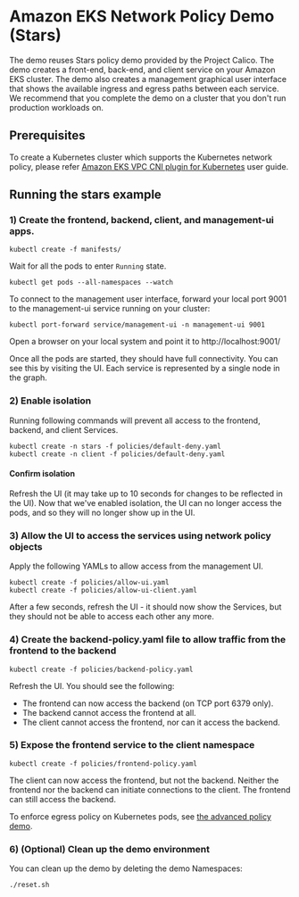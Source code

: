 # Amazon EKS Network Policy Demo (Stars)

The demo reuses Stars policy demo provided by the Project Calico. The demo creates a front-end, back-end, and client service on your Amazon EKS cluster. The demo also creates a management graphical user interface that shows the available ingress and egress paths between each service. We recommend that you complete the demo on a cluster that you don't run production workloads on.

## Prerequisites

To create a Kubernetes cluster which supports the Kubernetes network policy, please refer [Amazon EKS VPC CNI plugin for Kubernetes](https://docs.aws.amazon.com/eks/latest/userguide/managing-vpc-cni.html) user guide. 

## Running the stars example

### 1) Create the frontend, backend, client, and management-ui apps.

```shell
kubectl create -f manifests/
```

Wait for all the pods to enter `Running` state.

```shell
kubectl get pods --all-namespaces --watch
```

To connect to the management user interface, forward your local port 9001 to the management-ui service running on your cluster:

```shell
kubectl port-forward service/management-ui -n management-ui 9001
```

Open a browser on your local system and point it to http://localhost:9001/

Once all the pods are started, they should have full connectivity. You can see this by visiting the UI.  Each service is
represented by a single node in the graph.


### 2) Enable isolation

Running following commands will prevent all access to the frontend, backend, and client Services.

```shell
kubectl create -n stars -f policies/default-deny.yaml
kubectl create -n client -f policies/default-deny.yaml
```

#### Confirm isolation

Refresh the UI (it may take up to 10 seconds for changes to be reflected in the UI).
Now that we've enabled isolation, the UI can no longer access the pods, and so they will no longer show up in the UI.

### 3) Allow the UI to access the services using network policy objects

Apply the following YAMLs to allow access from the management UI.

```shell
kubectl create -f policies/allow-ui.yaml
kubectl create -f policies/allow-ui-client.yaml
```

After a few seconds, refresh the UI - it should now show the Services, but they should not be able to access each other any more.

### 4) Create the backend-policy.yaml file to allow traffic from the frontend to the backend

```shell
kubectl create -f policies/backend-policy.yaml
```

Refresh the UI. You should see the following:

- The frontend can now access the backend (on TCP port 6379 only).
- The backend cannot access the frontend at all.
- The client cannot access the frontend, nor can it access the backend.

### 5) Expose the frontend service to the client namespace

```shell
kubectl create -f policies/frontend-policy.yaml
```

The client can now access the frontend, but not the backend.  Neither the frontend nor the backend can initiate connections to the client.  The frontend can still access the backend.

To enforce egress policy on Kubernetes pods, see [the advanced policy demo](../advanced).

### 6) (Optional) Clean up the demo environment

You can clean up the demo by deleting the demo Namespaces:

```bash
./reset.sh
```
